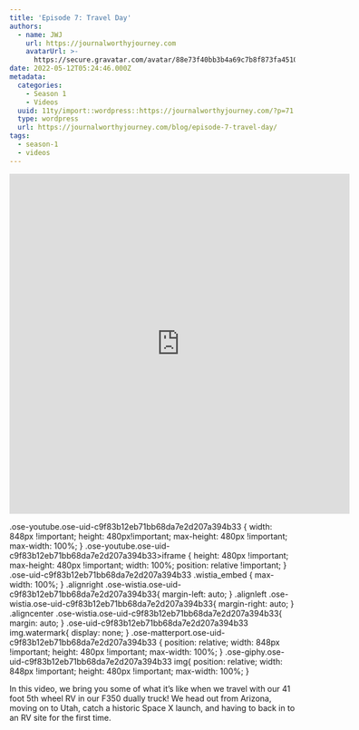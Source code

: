 ```yaml
---
title: 'Episode 7: Travel Day'
authors:
  - name: JWJ
    url: https://journalworthyjourney.com
    avatarUrl: >-
      https://secure.gravatar.com/avatar/88e73f40bb3b4a69c7b8f873fa45104dd6dcbac157ec972498c06986de5efbaa?s=96&d=mm&r=g
date: 2022-05-12T05:24:46.000Z
metadata:
  categories:
    - Season 1
    - Videos
  uuid: 11ty/import::wordpress::https://journalworthyjourney.com/?p=71
  type: wordpress
  url: https://journalworthyjourney.com/blog/episode-7-travel-day/
tags:
  - season-1
  - videos
---
```

<iframe loading="lazy" allowfullscreen="true" title="Travel Day | First Time Backing the Rig | SpaceX Launch | Arizona to Utah" width="600" height="600" src="https://www.youtube.com/embed/5ivHKjJs3Sc?feature=oembed&amp;color=red&amp;rel=1&amp;controls=1&amp;fs=1&amp;iv_load_policy=0&amp;autoplay=0&amp;modestbranding=0&amp;cc_load_policy=0&amp;playsinline=1" frameborder="0" allow="accelerometer; encrypted-media;accelerometer;autoplay;clipboard-write;gyroscope;picture-in-picture clipboard-write; encrypted-media; gyroscope; picture-in-picture; web-share" referrerpolicy="strict-origin-when-cross-origin"></iframe>

.ose-youtube.ose-uid-c9f83b12eb71bb68da7e2d207a394b33 { width: 848px !important; height: 480px!important; max-height: 480px !important; max-width: 100%; } .ose-youtube.ose-uid-c9f83b12eb71bb68da7e2d207a394b33>iframe { height: 480px !important; max-height: 480px !important; width: 100%; position: relative !important; } .ose-uid-c9f83b12eb71bb68da7e2d207a394b33 .wistia\_embed { max-width: 100%; } .alignright .ose-wistia.ose-uid-c9f83b12eb71bb68da7e2d207a394b33{ margin-left: auto; } .alignleft .ose-wistia.ose-uid-c9f83b12eb71bb68da7e2d207a394b33{ margin-right: auto; } .aligncenter .ose-wistia.ose-uid-c9f83b12eb71bb68da7e2d207a394b33{ margin: auto; } .ose-uid-c9f83b12eb71bb68da7e2d207a394b33 img.watermark{ display: none; } .ose-matterport.ose-uid-c9f83b12eb71bb68da7e2d207a394b33 { position: relative; width: 848px !important; height: 480px !important; max-width: 100%; } .ose-giphy.ose-uid-c9f83b12eb71bb68da7e2d207a394b33 img{ position: relative; width: 848px !important; height: 480px !important; max-width: 100%; }

In this video, we bring you some of what it’s like when we travel with our 41 foot 5th wheel RV in our F350 dually truck! We head out from Arizona, moving on to Utah, catch a historic Space X launch, and having to back in to an RV site for the first time.